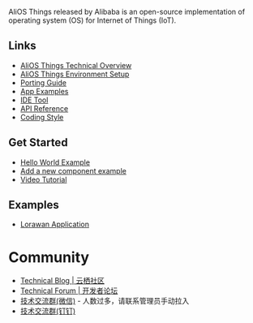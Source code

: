 AliOS Things released by Alibaba is an open-source implementation of operating system (OS) for Internet of Things (IoT). 

## Links
* [AliOS Things Technical Overview](https://github.com/alibaba/AliOS-Things/wiki/AliOS-Things-Technical-Overview)
* [AliOS Things Environment Setup](https://github.com/alibaba/AliOS-Things/wiki/AliOS-Things-Environment-Setup)
* [Porting Guide](https://github.com/alibaba/AliOS-Things/wiki/AliOS-Things-Porting-Guide)
* [App Examples](https://github.com/alibaba/AliOS-Things/wiki/AliOS-Things-APP-DEV-Guide)
* [IDE Tool](https://github.com/alibaba/AliOS-Things/wiki/AliOS-Things-Studio)
* [API Reference](https://github.com/alibaba/AliOS-Things/wiki/AliOS-Things-Porting-Guide)
* [Coding Style](https://github.com/alibaba/AliOS-Things/wiki/AliOS-Things-Coding-Style-Guide)

## Get Started  
* [Hello World Example](https://github.com/alibaba/AliOS-Things/wiki/AliOS-Things-APP-DEV-Guide)
* [Add a new component example](https://github.com/alibaba/AliOS-Things/wiki/Add-a-new-component-example)
* [Video Tutorial](https://github.com/alibaba/AliOS-Things/wiki/AliOS-Things-Video-Tutorial)

## Examples
* [Lorawan Application](https://github.com/alibaba/AliOS-Things/wiki/AliOS-Things-lorawanapp%E7%A4%BA%E4%BE%8B)

# Community
* [Technical Blog | 云栖社区](https://yq.aliyun.com/teams/184)
* [Technical Forum | 开发者论坛](https://bbs.aliyun.com/thread/410.html)
* [技术交流群(微信)](http://o7spigzvd.bkt.clouddn.com/qr_wechat_100+.jpeg) - 人数过多，请联系管理员手动拉入
* [技术交流群(钉钉)](http://o7spigzvd.bkt.clouddn.com/qr_dingtalk_github.png)